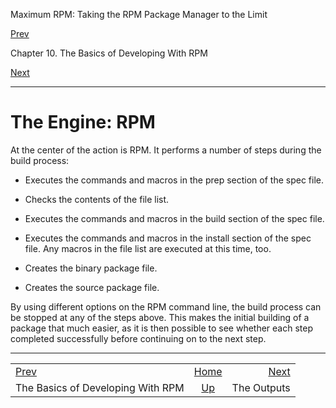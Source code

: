 <div class="NAVHEADER">

Maximum RPM: Taking the RPM Package Manager to the Limit

</div>

[Prev](ch-rpm-basics.md)

Chapter 10. The Basics of Developing With RPM

[Next](s1-rpm-basics-outputs.md)

-----

<div class="sect1">

# <span id="s1-rpm-basics-the-engine">The Engine: RPM</span>

At the center of the action is RPM. It performs a number of steps during
the build process:

  - Executes the commands and macros in the prep section of the spec
    file.

  - Checks the contents of the file list.

  - Executes the commands and macros in the build section of the spec
    file.

  - Executes the commands and macros in the install section of the spec
    file. Any macros in the file list are executed at this time, too.

  - Creates the binary package file.

  - Creates the source package file.

By using different options on the RPM command line, the build process
can be stopped at any of the steps above. This makes the initial
building of a package that much easier, as it is then possible to see
whether each step completed successfully before continuing on to the
next step.

</div>

<div class="NAVFOOTER">

-----

|                                   |                          |                                    |
| :-------------------------------- | :----------------------: | ---------------------------------: |
| [Prev](ch-rpm-basics.md)        |    [Home](index.md)    | [Next](s1-rpm-basics-outputs.md) |
| The Basics of Developing With RPM | [Up](ch-rpm-basics.md) |                        The Outputs |

</div>
